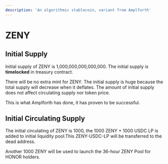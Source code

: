 ```yaml
---
description: 'An algorithmic stablecoin, variant from Amplforth'
---
```


# ZENY

## Initial Supply

Initial supply of ZENY is 1,000,000,000,000,000. The initial supply is **timelocked** in treasury contract.

There will be no extra mint for ZENY. The initial supply is huge because the total supply will decrease when it deflates. The amount of initial supply does not affect circulating supply nor token price. 

This is what Amplforth has done, it has proven to be successful. 

## Initial Circulating Supply

The initial circulating of ZENY is 1000, the 1000 ZENY + 1000 USDC LP is added to initial liquidity pool.This ZENY-USDC-LP will be transferred to the dead address.

Another 1000 ZENY will be used to launch the 36-hour ZENY Pool for HONOR holders.

## 

